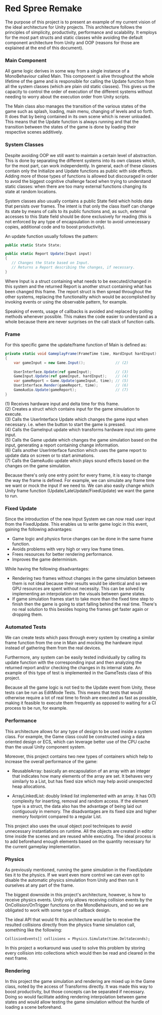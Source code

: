 # Red Spree Remake

The purpose of this project is to present an example of my current vision of the ideal architecture for Unity projects.  This architecture follows the principles of simplicity, productivity, performance and scalability. It employs for the most part structs and static classes while avoiding the default component architecture from Unity and OOP (reasons for those are explained at the end of this document).

### Main Component

All game logic derives in some way from a single instance of a MonoBehaviour called Main. This component is alive throughout the whole lifetime of the game and is responsible for calling the Update function from all the system classes (which are plain old static classes). This gives us the capacity to control the order of execution of the different systems without needing to worry about the execution order from Unity scripts.

The Main class also manages the transition of the various states of the game such as splash, loading, main menu, changing of levels and so forth. It does that by being contained in its own scene which is never unloaded. This means that the Update function is always running and that the transition between the states of the game is done by loading their respective scenes additively.

### System Classes

Despite avoiding OOP we still want to maintain a certain level of abstraction. This is done by separating the different systems into its own classes which, for the most part, can work independently. In general, each of these classes contain only the Initialize and Update functions as public with side effects. Adding more of those types of functions is allowed but discouraged in order to avoid the biggest cognitive challenge faced when trying to understand static classes: when there are too many external functions changing its state at random locations.

System classes also usually contains a public State field which holds data that persists over frames. The intent is that only the class itself can change its state by means of calls to its public functions and, as such, external accesses to this State field should be done exclusively for reading (this is not enforced by any type of encapsulation in order to avoid unnecessary copies, additional code and to boost productivity).

An update function usually follows the pattern:

```csharp
public static State State;

public static Report Update(Input input)
{
   // Changes the State based on Input.
   // Returns a Report describing the changes, if necessary.
}
```
Where Input is a struct containing what needs to be executed/changed in this system and the returned Report is another struct containing what has been changed this frame. The report struct is then spread throughout the other systems, replacing the functionality which would be accomplished by invoking events or using the observable pattern, for example.

Speaking of events, usage of callbacks is avoided and replaced by polling methods whenever possible. This makes the code easier to understand as a whole because there are never surprises on the call stack of function calls.

### Frame

For this specific game the update/frame function of Main is defined as:

```csharp
private static void GameplayFrame(FrameTime time, HardInput hardInput) // (1)
{
    var gameInput = new Game.Input();              // (2)
    
    UserInterface.Update(ref gameInput);           // (3)
    GameInput.Update(ref gameInput, hardInput);    // (4)
    var gameReport = Game.Update(gameInput, time); // (5)
    UserInterface.Render(gameReport, time);        // (6)
    GameAudio.Update(gameReport);                  // (7)
}
```

(1) Receives hardware input and delta time for this frame.  
(2) Creates a struct which contains input for the game simulation to execute.  
(3) Calls the UserInterface Update which changes the game input when necessary. i.e. when the button to start the game is pressed.  
(4) Calls the GameInput update which transforms hardware input into game input.  
(5) Calls the Game update which changes the game simulation based on the input, generating a report containing change information.  
(6) Calls another UserInterface function which uses the game report to update data on screen or to start animations.  
(7) Calls the GameAudio update which plays sound effects based on the changes on the game simulation.

Because there's only one entry point for every frame, it is easy to change the way the frame is defined. For example, we can simulate any frame time we want or mock the input if we need to. We can also easily change which Unity frame function (Update/LateUpdate/FixedUpdate) we want the game to run.

### Fixed Update

Since the introduction of the new Input System we can now read user input from the FixedUpdate. This enables us to write game logic in this event, gaining the following advantages:

- Game logic and physics force changes can be done in the same frame function.
- Avoids problems with very high or very low frame times.
- Frees resources for better rendering performance.
- Improves the game determinism.

While having the following disadvantages:

- Rendering two frames without changes in the game simulation between them is not ideal because their results would be identical and so we GPU resources are spent without necessity. This can be solved by implementing an interpolation on the visuals between game states.
- If game simulation frames start to take more than the fixed time step to finish then the game is going to start falling behind the real time. There's no real solution to this besides hoping the frames get faster again or dropping them.

### Automated Tests

We can create tests which pass through every system by creating a similar frame function from the one in Main and mocking the hardware input instead of gathering them from the real devices.

Furthermore, any system can be easily tested individually by calling its update function with the corresponding input and then analyzing the returned report and/or checking the changes in its internal state. An example of this type of test is implemented in the GameTests class of this project.

Because all the game logic is not tied to the Update event from Unity, these tests can be run as EditMode Tests. This means that tests that would otherwise require a lot of real time to finish are executed as fast as possible, making it feasible to execute them frequently as opposed to waiting for a CI process to be run, for example.

### Performance

This architecture allows for any type of design to be used inside a system class. For example, the Game class could be constructed using a data oriented design or ECS, which can leverage better use of the CPU cache than the usual Unity component system.

Moreover, this project contains two new types of containers which help to increase the overall performance of the game:

- ReusableArray: basically an encapsulation of an array with an integer that indicates how many elements of the array are set. It behaves very similarly to a List, but has fixed size which may help avoid unexpected heap allocations.

- ArrayLinkedList: doubly linked list implemented with an array. It has O(1) complexity for inserting, removal and random access. If the element type is a struct, the data also has the advantage of being laid out contiguously in memory. The disadvantages are its fixed size and higher memory footprint compared to a regular List.

This project also uses the usual object pool techniques to avoid unnecessary instantiations on runtime. All the objects are created in editor time inside the scenes and are reused while executing. The ideal process is to add beforehand enough elements based on the quantity necessary for the current gameplay implementation.

### Physics

As previously mentioned, running the game simulation in the FixedUpdate ties it to the physics. If we want even more control we can even opt to disable the automatic physics simulation from Unity and then run it ourselves at any part of the frame.

The biggest downside in this project's architecture, however, is how to receive physics events. Unity only allows receiving collision events by the OnCollision/OnTrigger functions on the MonoBehaviours, and so we are obligated to work with some type of callback design.

The ideal API that would fit this architecture would be to receive the resulted collisions directly from the physics frame simulation call, something like the following:

```cshap
CollisionEvents[] collisions = Physics.Simulate(time.DeltaSeconds);
```

In this project a workaround was used to solve this problem by storing every collision into collections which would then be read and cleared in the next frame.

### Rendering

In this project the game simulation and rendering are mixed up in the Game class, noted by the access of Transforms directly. It was made this way to boost productivity, but those concepts can be separated if necessary. Doing so would facilitate adding rendering interpolation between game states and would allow testing the game simulation without the hurdle of loading a scene beforehand.

<!-- 
More topics:
Design Decisions Reasoning
-->















